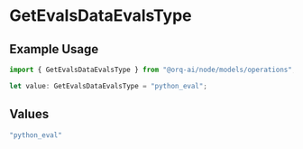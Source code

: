# GetEvalsDataEvalsType

## Example Usage

```typescript
import { GetEvalsDataEvalsType } from "@orq-ai/node/models/operations";

let value: GetEvalsDataEvalsType = "python_eval";
```

## Values

```typescript
"python_eval"
```